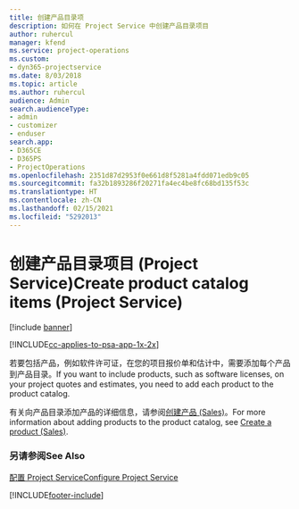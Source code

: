 ```yaml
---
title: 创建产品目录项
description: 如何在 Project Service 中创建产品目录项目
author: ruhercul
manager: kfend
ms.service: project-operations
ms.custom:
- dyn365-projectservice
ms.date: 8/03/2018
ms.topic: article
ms.author: ruhercul
audience: Admin
search.audienceType:
- admin
- customizer
- enduser
search.app:
- D365CE
- D365PS
- ProjectOperations
ms.openlocfilehash: 2351d87d2953f0e661d8f5281a4fdd071edb9c05
ms.sourcegitcommit: fa32b1893286f20271fa4ec4be8fc68bd135f53c
ms.translationtype: HT
ms.contentlocale: zh-CN
ms.lasthandoff: 02/15/2021
ms.locfileid: "5292013"
---
```

# <a name="create-product-catalog-items-project-service"></a><span data-ttu-id="f2d92-103">创建产品目录项目 (Project Service)</span><span class="sxs-lookup"><span data-stu-id="f2d92-103">Create product catalog items (Project Service)</span></span>

[!include [banner](../includes/psa-now-project-operations.md)]

[!INCLUDE[cc-applies-to-psa-app-1x-2x](../includes/cc-applies-to-psa-app-1x-2x.md)]

<span data-ttu-id="f2d92-104">若要包括产品，例如软件许可证，在您的项目报价单和估计中，需要添加每个产品到产品目录。</span><span class="sxs-lookup"><span data-stu-id="f2d92-104">If you want to include products, such as software licenses, on your project quotes and estimates, you need to add each product to the product catalog.</span></span>  
  
 <span data-ttu-id="f2d92-105">有关向产品目录添加产品的详细信息，请参阅[创建产品 (Sales)](https://docs.microsoft.com/dynamics365/sales-enterprise/create-product-sales)。</span><span class="sxs-lookup"><span data-stu-id="f2d92-105">For more information about adding products to the product catalog, see [Create a product (Sales)](https://docs.microsoft.com/dynamics365/sales-enterprise/create-product-sales).</span></span>  
  
### <a name="see-also"></a><span data-ttu-id="f2d92-106">另请参阅</span><span class="sxs-lookup"><span data-stu-id="f2d92-106">See Also</span></span>  
 [<span data-ttu-id="f2d92-107">配置 Project Service</span><span class="sxs-lookup"><span data-stu-id="f2d92-107">Configure Project Service</span></span>](../psa/configure.md)


[!INCLUDE[footer-include](../includes/footer-banner.md)]
